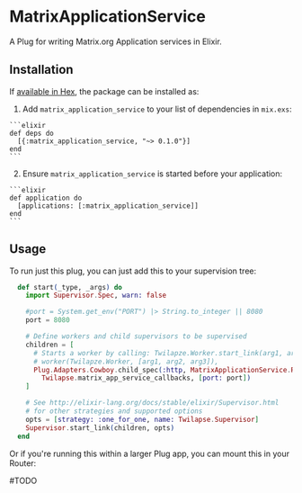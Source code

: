# MatrixApplicationService

A Plug for writing Matrix.org Application services in Elixir.

## Installation

If [available in Hex](https://hex.pm/docs/publish), the package can be installed as:

  1. Add `matrix_application_service` to your list of dependencies in `mix.exs`:

    ```elixir
    def deps do
      [{:matrix_application_service, "~> 0.1.0"}]
    end
    ```

  2. Ensure `matrix_application_service` is started before your application:

    ```elixir
    def application do
      [applications: [:matrix_application_service]]
    end
    ```

## Usage

To run just this plug, you can just add this to your supervision tree:

```elixir
  def start(_type, _args) do
    import Supervisor.Spec, warn: false

    #port = System.get_env("PORT") |> String.to_integer || 8080
    port = 8080

    # Define workers and child supervisors to be supervised
    children = [
      # Starts a worker by calling: Twilapze.Worker.start_link(arg1, arg2, arg3)
      # worker(Twilapze.Worker, [arg1, arg2, arg3]),
      Plug.Adapters.Cowboy.child_spec(:http, MatrixApplicationService.Router,
        Twilapse.matrix_app_service_callbacks, [port: port])
    ]

    # See http://elixir-lang.org/docs/stable/elixir/Supervisor.html
    # for other strategies and supported options
    opts = [strategy: :one_for_one, name: Twilapse.Supervisor]
    Supervisor.start_link(children, opts)
  end
```

Or if you're running this within a larger Plug app, you can mount this in your
Router:

#TODO

